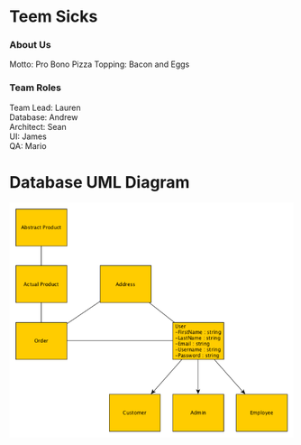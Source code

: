 
# Teem Sicks

### About Us
Motto: Pro Bono
Pizza Topping: Bacon and Eggs  

### Team Roles
Team Lead: Lauren  
Database: Andrew  
Architect: Sean  
UI: James  
QA: Mario  

# Database UML Diagram
![Database UML](/foxycle_database.png)
